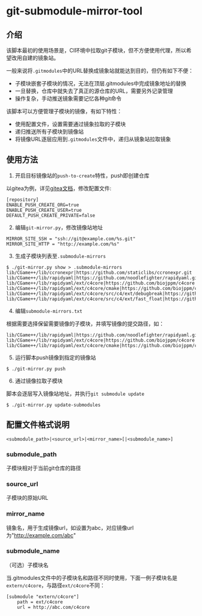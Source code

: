 # git-submodule-mirror-tool

## 介绍

该脚本最初的使用场景是，CI环境中拉取git子模块，但不方便使用代理，所以希望改用自建的镜象站。

一般来说将`.gitmodules`中的URL替换成镜象站就能达到目的，但仍有如下不便：

- 子模块嵌套子模块的情况，无法在顶层.gitmodules中完成镜象地址的替换
- 一旦替换，仓库中就失去了真正的源仓库的URL，需要另外记录管理
- 操作复杂，手动推送镜象需要记忆各种git命令

该脚本可以方便管理子模块的镜像，有如下特性：

- 使用配置文件，设置需要通过镜象拉取的子模块
- 递归推送所有子模块到镜像站
- 将镜像URL逐层应用到`.gitmodules`文件中，递归从镜象站拉取镜象


## 使用方法

1. 开启目标镜像站的`push-to-create`特性，push即创建仓库

以gitea为例，详见[gitea文档](https://docs.gitea.com/administration/config-cheat-sheet#repository-repository)，修改配置文件:

```
[repository]
ENABLE_PUSH_CREATE_ORG=true
ENABLE_PUSH_CREATE_USER=true
DEFAULT_PUSH_CREATE_PRIVATE=false
```

2. 编辑`git-mirror.py`，修改镜像站地址

```
MIRROR_SITE_SSH = "ssh://git@example.com/%s.git"
MIRROR_SITE_HTTP = "http://example.com/%s"
```

3. 生成子模块列表至`.submodule-mirrors`

```
$ ./git-mirror.py show > .submodule-mirrors
lib/CGame++/lib/ccronexpr|https://github.com/staticlibs/ccronexpr.git
lib/CGame++/lib/rapidyaml|https://github.com/noodlefighter/rapidyaml.git
lib/CGame++/lib/rapidyaml/ext/c4core|https://github.com/biojppm/c4core
lib/CGame++/lib/rapidyaml/ext/c4core/cmake|https://github.com/biojppm/cmake
lib/CGame++/lib/rapidyaml/ext/c4core/src/c4/ext/debugbreak|https://github.com/biojppm/debugbreak
lib/CGame++/lib/rapidyaml/ext/c4core/src/c4/ext/fast_float|https://github.com/fastfloat/fast_float

```

4. 编辑`submodule-mirrors.txt`

根据需要选择保留需要镜像的子模块，并填写镜像的提交路径，如：

```
lib/CGame++/lib/rapidyaml|https://github.com/noodlefighter/rapidyaml.git|mirror/rapidyaml
lib/CGame++/lib/rapidyaml/ext/c4core|https://github.com/biojppm/c4core
lib/CGame++/lib/rapidyaml/ext/c4core/cmake|https://github.com/biojppm/cmake
```

5. 运行脚本push镜像到指定的镜像站

```
$ ./git-mirror.py push
```

6. 通过镜像拉取子模块

脚本会逐层写入镜像站地址，并执行`git submodule update`

```
$ ./git-mirror.py update-submodules
```

## 配置文件格式说明

```
<submodule_path>|<source_url>|<mirror_name>[|<submodule_name>]
```

### submodule_path

子模块相对于当前git仓库的路径

### source_url

子模块的原始URL

### mirror_name

镜象名，用于生成镜像url，如设置为abc，对应镜像url为"http://example.com/abc"

### submodule_name

（可选）子模块名

当.gitmodules文件中的子模块名和路径不同时使用，下面一例子模块名是`extern/c4core`，与路径`ext/c4core`不同：

```
[submodule "extern/c4core"]
	path = ext/c4core
	url = http://abc.com/c4core
```


